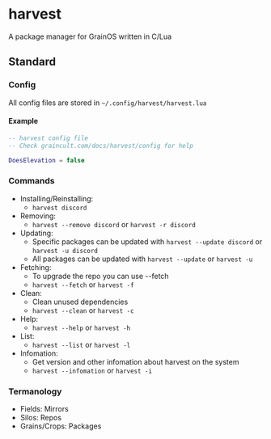# harvest
A package manager for GrainOS written in C/Lua

## Standard

### Config

All config files are stored in `~/.config/harvest/harvest.lua`

#### Example
```lua
-- harvest config file
-- Check graincult.com/docs/harvest/config for help

DoesElevation = false
```

### Commands
- Installing/Reinstalling:
    - `harvest discord`
- Removing:
    - `harvest --remove discord` or `harvest -r discord`
- Updating:
    - Specific packages can be updated with `harvest --update discord` or `harvest -u discord`
    - All packages can be updated with `harvest --update` or `harvest -u`
- Fetching:
    - To upgrade the repo you can use --fetch
    - `harvest --fetch` or `harvest -f`
- Clean:
    - Clean unused dependencies
    - `harvest --clean` or `harvest -c`
- Help:
    - `harvest --help` or `harvest -h`
- List:
    - `harvest --list` or `harvest -l`
- Infomation:
    - Get version and other infomation about harvest on the system
    - `harvest --infomation` or `harvest -i`

### Termanology
- Fields: Mirrors
- Silos: Repos
- Grains/Crops: Packages
